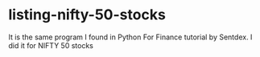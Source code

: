 # listing-nifty-50-stocks
It is the same program I found in Python For Finance tutorial by Sentdex. I did it for NIFTY 50 stocks

